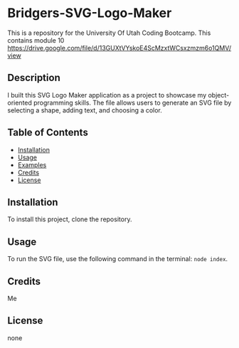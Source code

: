 # Bridgers-SVG-Logo-Maker
This is a repository for the University Of Utah Coding Bootcamp. This contains module 10
https://drive.google.com/file/d/13GUXtVYskoE4ScMzxtWCsxzmzm6o1QMV/view

## Description

I built this SVG Logo Maker application as a project to showcase my object-oriented programming skills. The file allows users to generate an SVG file by selecting a shape, adding text, and choosing a color.

## Table of Contents

- [Installation](#installation)
- [Usage](#usage)
- [Examples](#examples)
- [Credits](#credits)
- [License](#license)

## Installation

To install this project, clone the repository.

## Usage

To run the SVG file, use the following command in the terminal: `node index`.

## Credits 

Me 

## License

none
